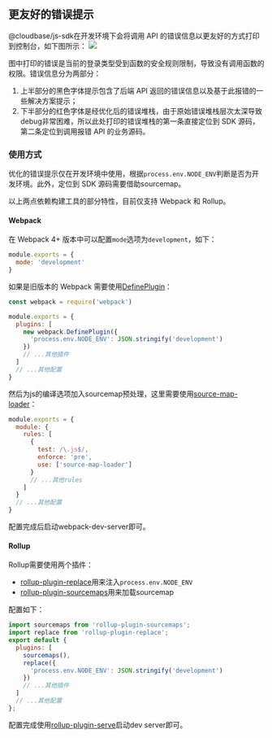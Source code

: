 ## 更友好的错误提示

@cloudbase/js-sdk在开发环境下会将调用 API 的错误信息以更友好的方式打印到控制台，如下图所示：
![](https://main.qcloudimg.com/raw/5e8d21f2784f03501a27eba39ceb27a8.png)

图中打印的错误是当前的登录类型受到函数的安全规则限制，导致没有调用函数的权限。错误信息分为两部分：
1. 上半部分的黑色字体提示包含了后端 API 返回的错误信息以及基于此报错的一些解决方案提示；
2. 下半部分的红色字体是经优化后的错误堆栈，由于原始错误堆栈层次太深导致debug非常困难，所以此处打印的错误堆栈的第一条直接定位到 SDK 源码，第二条定位到调用报错 API 的业务源码。

### 使用方式
优化的错误提示仅在开发环境中使用，根据`process.env.NODE_ENV`判断是否为开发环境。此外，定位到 SDK 源码需要借助sourcemap。

以上两点依赖构建工具的部分特性，目前仅支持 Webpack 和 Rollup。

#### Webpack
在 Webpack 4+ 版本中可以配置`mode`选项为`development`，如下：
```js
module.exports = {
  mode: 'development'
}
```

如果是旧版本的 Webpack 需要使用[DefinePlugin](https://webpack.js.org/plugins/define-plugin/)：
```js
const webpack = require('webpack')

module.exports = {
  plugins: [
    new webpack.DefinePlugin({
      'process.env.NODE_ENV': JSON.stringify('development')
    })
    // ...其他插件
  ]
  // ...其他配置
}
```

然后为js的编译选项加入sourcemap预处理，这里需要使用[source-map-loader](https://github.com/webpack-contrib/source-map-loader)：
```js
module.exports = {
  module: {
    rules: [
      {
        test: /\.js$/,
        enforce: 'pre',
        use: ['source-map-loader']
      }
      // ...其他rules
    ]
  }
  // ...其他配置
}
```

配置完成后启动webpack-dev-server即可。

#### Rollup
Rollup需要使用两个插件：
- [rollup-plugin-replace](https://github.com/rollup/rollup-plugin-replace)用来注入`process.env.NODE_ENV`
- [rollup-plugin-sourcemaps](https://github.com/maxdavidson/rollup-plugin-sourcemaps)用来加载sourcemap

配置如下：
```js
import sourcemaps from 'rollup-plugin-sourcemaps';
import replace from 'rollup-plugin-replace';
export default {
  plugins: [
    sourcemaps(),
    replace({
      'process.env.NODE_ENV': JSON.stringify('development')
    })
    // ...其他插件
  ]
  // ...其他配置
};
```

配置完成使用[rollup-plugin-serve](https://github.com/thgh/rollup-plugin-serve)启动dev server即可。

